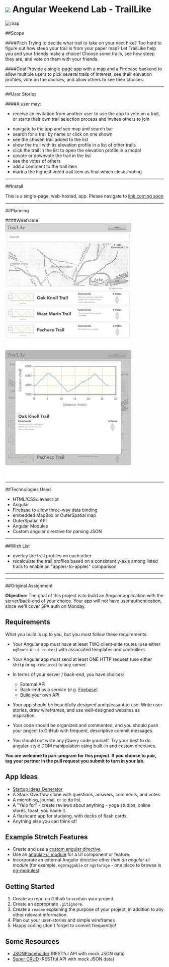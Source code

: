 # <img src="https://cloud.githubusercontent.com/assets/7833470/10899314/63829980-8188-11e5-8cdd-4ded5bcb6e36.png" height="60"> Angular Weekend Lab - TrailLike

![map](http://images.nationalgeographic.com/wpf/media-content/richmedia/0/473/project/trail-maps/img/glacier-main-610.jpg)


##Scope


####Pitch
Trying to decide what trail to take on your next hike?  Too hard to figure out how steep your trail is from your paper map?  Let TrailLike help you and your friends make a choice!  Choose some trails, see how steep they are, and vote on them with your friends.

####Goal
Provide a single-page app with a map and a Firebase backend to allow multiple users to pick several trails of interest, see their elevation profiles, vote on the choices, and allow others to see their choices.

---
##User Stories

####A user may:
 * receive an invitation from another user to use the app to vote on a trail, or starts their own trail selection process and invites others to join
- navigate to the app and see map and search bar
- search for a trail by name or click on one shown
- see the chosen trail added to the list
- show the trail with its elevation profile in a list of other trails 
- click the trail in the list to open the elevation profile in a modal
- upvote or downvote the trail in the list
- see the votes of others
- add a comment to the trail item
- mark a the highest voted trail item as final which closes voting 

---
##Install

This is a single-page, web-hosted, app.  Please navigate to [link coming soon](http://google.com)

---
##Planning

####Wireframe
<img src="planning/wireframe.png" height="400">
<img src="planning/wireframemodal.png" height="400">

---
##Technologies Used

- HTML/CSS/Javascript
- Angular
- Firebase to allow three-way data binding
- embedded MapBox or OuterSpatial map
- OuterSpatial API
- Angular Modules
- Custom angular directive for parsing JSON

---
##Wish List
- overlay the trail profiles on each other
- recalculate the trail profiles based on a consistent y-axis among listed trails to enable an "apples-to-apples" comparison


---
---

##Original Assignment

**Objective:** The goal of this project is to build an Angular application with the server/back-end of your choice. Your app will not have user authentication, since we'll cover SPA auth on Monday.

## Requirements

What you build is up to you, but you must follow these requirements:

* Your Angular app must have at least TWO client-side routes (use either `ngRoute` or `ui-router`) with associated templates and controllers.
* Your Angular app must send at least ONE HTTP request (use either `$http` or `ng-resource`) to any server.
* In terms of your server / back-end, you have choices:
	* External API
	* Back-end as a service (e.g. [Firebase](https://firebase.google.com/))
	* Build your own API

* Your app should be beautifully designed and pleasant to use. Write user stories, draw wireframes, and use well-designed websites as inspiration.
* Your code should be organized and commented, and you should push your project to GitHub with frequent, descriptive commit messages.
* You should not write any jQuery code yourself. Try your best to do angular-style DOM manipulation using built-in and custom directives.

**You are welcome to pair-program for this project. If you choose to pair, tag your partner in the pull request you submit to turn in your lab.**

## App Ideas

* <a href="http://josephrocca.com/startupideasgenerator" target="_blank">Startup Ideas Generator</a>
* A Stack Overflow clone with questions, answers, comments, and votes.
* A microblog, journal, or to do list.
* A "Yelp for" - create reviews about anything - yoga studios, online stores, toast, you name it.
* A flashcard app for studying, with decks of flash cards.
* Anything else you can think of!

## Example Stretch Features

* Create and use a <a href="https://github.com/sf-wdi-24/intro-angular-lab/blob/master/custom-directives.md" target="_blank">custom angular directive</a>.
* Use an <a href="https://angular-ui.github.io" target="_blank">angular-ui module</a> for a UI component or feature.
* Incorporate an external Angular directive *other than an angular-ui module* (for example, `ngDraggable` or `ngStorage` - one place to browse is <a href="http://ngmodules.org" target="_blank">ng-modules</a>).

## Getting Started

1. Create an repo on Github to contain your project.
1. Create an appropriate `.gitignore`.
1. Create a `readme` explaining the purpose of your project, in addition to any other relevant information.
1. Plan out your user-stories and simple wireframes
1. Happy coding (don't forget to commit frequently)!

## Some Resources

* <a href="http://jsonplaceholder.typicode.com/" target="_blank">JSONPlaceholder</a> (RESTful API with mock JSON data)
* <a href="https://super-crud.herokuapp.com" target="_blank">Super CRUD</a> (RESTful API with mock JSON data)

